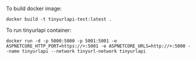 To build docker image:
```
docker build -t tinyurlapi-test:latest . 
```
To run tinyurlapi container:
```
docker run -d -p 5000:5000 -p 5001:5001 -e ASPNETCORE_HTTP_PORT=https://+:5001 -e ASPNETCORE_URLS=http://+:5000 --name tinyurlapi --network tinyurl-network tinyurlapi
```
